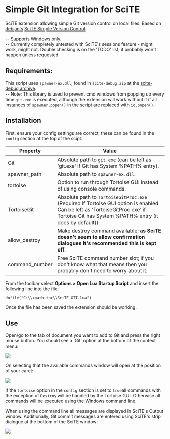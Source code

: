 Simple Git Integration for SciTE
===

SciTE extension allowing simple Git version control on local files. Based on [debjan's](https://github.com/debjan) [SciTE Simple Version Control](https://github.com/debjan/scite-simple-version-control).

-- Supports Windows only.  
-- Currently completely untested with SciTE's sessions feature - might work, might not. Double checking is on the 'TODO' list; it probably won't happen unless requested.

Requirements:
---
This script uses `spawner-ex.dll`, found in `scite-debug.zip` at the [scite-debug archive](http://files.luaforge.net/releases/scitedebug/scitedebug/0.9.1).  
-- Note: This library is used to prevent cmd windows from popping up every time `git.exe` is executed, although the extension will work without it if all instances of `spawner.popen()` in the script are replaced with `io.popen()`.

Installation
---
First, ensure your config settings are correct; these can be found in the `config` section at the top of the scipt.

|Property|Value|
|-------|-----|
|Git|Absolute path to  `git.exe`  (can be left as 'git.exe' if Git has System %PATH% entry).|
|spawner_path|Absolute path to `spawner-ex.dll`.|
|tortoise|Option to run through Tortoise GUI instead of using console commands.|
|TortoiseGit|Absolute path to `TortoiseGitProc.exe`  (Required if Tortoise GUI option is enabled. Can be left as 'TortoiseGitProc.exe' if Tortoise Git has System %PATH% entry (it does by default))|
|allow_destroy|Make destroy command available; **as SciTE doesn't seem to allow confirmation dialogues it's recommended this is kept off**.|
|command_number|Free SciTE command number slot; if you don't know what that means then you probably don't need to worry about it.|

From the toolbar select **Options > Open Lua Startup Script** and insert the following line into the file:

`dofile("C:\\<path-to>\\SciTE_GIT.lua")`

Once the file has been saved the extension should be working.

Use
---
Open/go to the tab of document you want to add to Git and press the right mouse button. You should see a 'Git' option at the bottom of the context menu:

![](http://i.imgur.com/9bYFhqt.png)

On selecting that the available commands window will open at the position of your caret:

![](http://i.imgur.com/TOHswrE.png)



If the `tortoise` option in the `config` section is set to `true`all commands with the exception of `Destroy` will be handled by the Tortoise GUI. Otherwise all commands will be executed using the Windows command line.

When using the command line all messages are displayed in SciTE's Output window. Additionally, Git commit messages are entered using SciTE's strip dialogue at the bottom of the SciTE window:

![](http://i.imgur.com/IzLqVqq.png)
